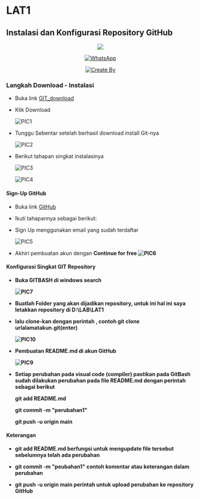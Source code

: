 # LAT1
## Instalasi dan Konfigurasi Repository GitHub
<p align="center">
<img src="https://github.com/ariandto/LAT1/blob/main/Shoot/15.png"/>
</p>
<p align="center">
<a href="https://api.whatsapp.com/send?phone=62895340710827"><img alt="WhatsApp" src="https://github.com/ariandto/LAT1/blob/main/Shoot/9.png"/></a></p>
<p align="center">
<p align="center">
<a href="https://github.com/ariandto"><img title="Create By" src="https://github.com/ariandto/LAT1/blob/main/Shoot/17.png"></a>
<p align="center">

### Langkah Download - Instalasi
- Buka link [GIT_download](https://git-scm.com/download/win)<p>
- Klik Download<p>
![PIC1](Shoot/1.png)

- Tunggu Sebentar setelah berhasil download install Git-nya<p>
 ![PIC2](Shoot/12.png)

 - Berikut tahapan singkat instalasinya<p>

     ![PIC3](Shoot/13.png)

     ![PIC4](Shoot/14.png)

#### Sign-Up GitHub
- Buka link [GitHub](https://github.com)<p>
- Ikuti tahapannya sebagai berikut: <p>

- Sign Up menggunakan email yang sudah terdaftar<p>
![PIC5](Shoot/2.png)
- Akhiri pembuatan akun dengan <b>Continue for free<b>
![PIC6](Shoot/8.png)

#### Konfigurasi Singkat GIT Repository
- Buka GITBASH di <b>windows search<b><p>
![PIC7](Shoot/22.png)

- Buatlah Folder yang akan dijadikan <b>repository<b>, untuk ini hal ini saya letakkan repository di D:\LAB\LAT1<p>
- lalu clone-kan dengan perintah , contoh <b>git clone urlalamatakun.git(enter)<b><p>
![PIC10](Shoot/10.png)

- Pembuatan README.md di akun GitHub<p>
![PIC9](Shoot/21.png)


- Setiap perubahan pada visual code (compiler) pastikan pada GitBash sudah dilakukan perubahan pada file README.md dengan perintah sebagai berikut<p>
<b>git add README.md<b><p>
<b>git commit -m "perubahan1"<b><p>
<b>git push -u origin main<b><p>

#### Keterangan 
- <b>git add README.md<b> berfungsi untuk mengupdate file tersebut sebelumnya telah ada perubahan<p>
- <b>git commit -m "peubahan1"<b> contoh komentar atau keterangan dalam perubahan<P>
- <b>git push -u origin main<b> perintah untuk upload perubahan ke repository GitHub<P>





